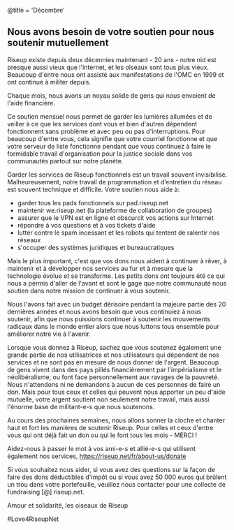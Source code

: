 @title = 'Décembre'

Nous avons besoin de votre soutien pour nous soutenir mutuellement
------------------------------------------------------------------

Riseup existe depuis deux décennies maintenant - 20 ans - notre nid est presque aussi vieux que l'internet, et les oiseaux sont tous plus vieux. Beaucoup d'entre nous ont assisté aux manifestations de l'OMC en 1999 et ont continué à militer depuis.

Chaque mois, nous avons un noyau solide de gens qui nous envoient de l'aide financière.

Ce soutien mensuel nous permet de garder les lumières allumées et de veiller à ce que les services dont vous et bien d'autres dépendent fonctionnent sans problème et avec peu ou pas d'interruptions. Pour beaucoup d'entre vous, cela signifie que votre courriel fonctionne et que votre serveur de liste fonctionne pendant que vous continuez à faire le formidable travail d'organisation pour la justice sociale dans vos communautés partout sur notre planète.

Garder les services de Riseup fonctionnels est un travail souvent invisibilisé. Malheureusement, notre travail de programmation et d’entretien du réseau est souvent technique et difficile. Votre soutien nous aide à:

* garder tous les pads fonctionnels sur pad.riseup.net 
* maintenir we.riseup.net (la plateforme de collaboration de groupes) 
* assurer que le VPN est en ligne et obscurcit vos actions sur Internet 
* répondre à vos questions et  à vos tickets d'aide 
* lutter contre le spam incessant et les robots qui tentent de ralentir nos réseaux 
* s'occuper des systèmes juridiques et bureaucratiques 

Mais le plus important, c'est que vos dons nous aident à continuer à rêver, à maintenir et à développer nos services au fur et à mesure que la technologie évolue et se transforme. Les petits dons ont toujours été ce qui nous a permis d'aller de l'avant et sont le gage que notre communauté nous soutien dans notre mission de continuer à vous soutenir.

Nous l'avons fait avec un budget dérisoire pendant la majeure partie des 20 dernières années et nous avons besoin que vous continuiez à nous soutenir, afin que nous puissions continuer à soutenir les mouvements radicaux dans le monde entier alors que nous luttons tous ensemble pour améliorer notre vie à l'avenir.

Lorsque vous donnez à Riseup, sachez que vous soutenez également une grande partie de nos utilisatrices et nos utilisateurs qui dépendent de nos services et ne sont pas en mesure de nous donner de l'argent. Beaucoup de gens vivent dans des pays pillés financièrement par l'impérialisme et le néolibéralisme, ou font face personnellement aux ravages de la pauvreté. Nous n'attendons ni ne demandons à aucun de ces personnes de faire un don. Mais pour tous ceux et celles qui peuvent nous apporter un peu d'aide mutuelle, votre argent soutient non seulement notre travail, mais aussi l'énorme base de militant-e-s que nous soutenons.

Au cours des prochaines semaines, nous allons sonner la cloche et chanter haut et fort les manières de soutenir Riseup. Pour celles et ceux d'entre vous qui ont déjà fait un don ou qui le font tous les mois - MERCI !

Aidez-nous à passer le mot à vos ami-e-s et allié-e-s qui utilisent également nos services, https://riseup.net/fr/about-us/donate

Si vous souhaitez nous aider, si vous avez des questions sur la façon de faire des dons déductibles d'impôt ou si vous avez 50 000 euros qui brûlent un trou dans votre portefeuille, veuillez nous contacter pour une collecte de fundraising [@] riseup.net.

Amour et solidarité,
les oiseaux de Riseup

\#Love4RiseupNet
